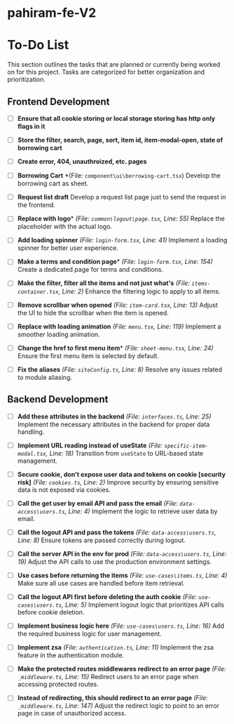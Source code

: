 # pahiram-fe-V2


# To-Do List

This section outlines the tasks that are planned or currently being worked on for this project. Tasks are categorized for better organization and prioritization.

## Frontend Development
- [ ] **Ensure that all cookie storing or local storage storing has http only flags in it**

- [ ] **Store the filter, search, page, sort, item id, item-modal-open, state of borrowing cart**

- [ ] **Create error, 404, unauthroized, etc. pages**

- [ ] **Borrowing Cart**
    *(File: `component\ui\borrowing-cart.tsx`)
    Develop the borrowing cart as sheet.

- [ ] **Request list draft**
    Develop a request list page just to send the request in the frontend.

- [ ] **Replace with logo***
  *(File: `common\logout\page.tsx`, Line: 55)*
  Replace the placeholder with the actual logo.

- [ ] **Add loading spinner**
  *(File: `login-form.tsx`, Line: 41)*
  Implement a loading spinner for better user experience.

- [ ] **Make a terms and condition page***
  *(File: `login-form.tsx`, Line: 154)*
  Create a dedicated page for terms and conditions.

- [ ] **Make the filter, filter all the items and not just what's**
  *(File: `items-container.tsx`, Line: 2)*
  Enhance the filtering logic to apply to all items.

- [ ] **Remove scrollbar when opened**
  *(File: `item-card.tsx`, Line: 13)*
  Adjust the UI to hide the scrollbar when the item is opened.

- [ ] **Replace with loading animation**
  *(File: `menu.tsx`, Line: 119)*
  Implement a smoother loading animation.

- [ ] **Change the href to first menu item***
  *(File: `sheet-menu.tsx`, Line: 24)*
  Ensure the first menu item is selected by default.

- [ ] **Fix the aliases**
  *(File: `siteConfig.ts`, Line: 8)*
  Resolve any issues related to module aliasing.

## Backend Development
- [ ] **Add these attributes in the backend**
  *(File: `interfaces.ts`, Line: 25)*
  Implement the necessary attributes in the backend for proper data handling.

- [ ] **Implement URL reading instead of useState**
  *(File: `specific-item-modal.tsx`, Line: 18)*
  Transition from `useState` to URL-based state management.

- [ ] **Secure cookie, don't expose user data and tokens on cookie [security risk]**
  *(File: `cookies.ts`, Line: 2)*
  Improve security by ensuring sensitive data is not exposed via cookies.

- [ ] **Call the get user by email API and pass the email**
  *(File: `data-access\users.ts`, Line: 4)*
  Implement the logic to retrieve user data by email.

- [ ] **Call the logout API and pass the tokens**
  *(File: `data-access\users.ts`, Line: 8)*
  Ensure tokens are passed correctly during logout.

- [ ] **Call the server API in the env for prod**
  *(File: `data-access\users.ts`, Line: 19)*
  Adjust the API calls to use the production environment settings.

- [ ] **Use cases before returning the items**
  *(File: `use-cases\items.ts`, Line: 4)*
  Make sure all use cases are handled before item retrieval.

- [ ] **Call the logout API first before deleting the auth cookie**
  *(File: `use-cases\users.ts`, Line: 5)*
  Implement logout logic that prioritizes API calls before cookie deletion.

- [ ] **Implement business logic here**
  *(File: `use-cases\users.ts`, Line: 16)*
  Add the required business logic for user management.

- [ ] **Implement zsa**
  *(File: `authentication.ts`, Line: 11)*
  Implement the zsa feature in the authentication module.

- [ ] **Make the protected routes middlewares redirect to an error page**
  *(File: `_middleware.ts`, Line: 15)*
  Redirect users to an error page when accessing protected routes.

- [ ] **Instead of redirecting, this should redirect to an error page**
  *(File: `_middleware.ts`, Line: 147)*
  Adjust the redirect logic to point to an error page in case of unauthorized access.

